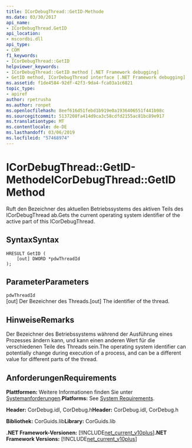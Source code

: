 ```yaml
---
title: ICorDebugThread::GetID-Methode
ms.date: 03/30/2017
api_name:
- ICorDebugThread.GetID
api_location:
- mscordbi.dll
api_type:
- COM
f1_keywords:
- ICorDebugThread::GetID
helpviewer_keywords:
- ICorDebugThread::GetID method [.NET Framework debugging]
- GetID method, ICorDebugThread interface [.NET Framework debugging]
ms.assetid: f1de4584-92df-42f3-9da4-fca03a1c6821
topic_type:
- apiref
author: rpetrusha
ms.author: ronpet
ms.openlocfilehash: 8eef616d51febd1b919e0a1936406551f441b98c
ms.sourcegitcommit: 5137208fa414d9ca3c58cdfd2155ac81bc89e917
ms.translationtype: MT
ms.contentlocale: de-DE
ms.lasthandoff: 03/06/2019
ms.locfileid: "57468974"
---
```

# <a name="icordebugthreadgetid-method"></a><span data-ttu-id="80569-102">ICorDebugThread::GetID-Methode</span><span class="sxs-lookup"><span data-stu-id="80569-102">ICorDebugThread::GetID Method</span></span>
<span data-ttu-id="80569-103">Ruft den Bezeichner des aktuellen Betriebssystems des aktiven Teils des ICorDebugThread ab.</span><span class="sxs-lookup"><span data-stu-id="80569-103">Gets the current operating system identifier of the active part of this ICorDebugThread.</span></span>  
  
## <a name="syntax"></a><span data-ttu-id="80569-104">Syntax</span><span class="sxs-lookup"><span data-stu-id="80569-104">Syntax</span></span>  
  
```  
HRESULT GetID (  
    [out] DWORD *pdwThreadId  
);  
```  
  
## <a name="parameters"></a><span data-ttu-id="80569-105">Parameter</span><span class="sxs-lookup"><span data-stu-id="80569-105">Parameters</span></span>  
 `pdwThreadId`  
 <span data-ttu-id="80569-106">[out] Der Bezeichner des Threads.</span><span class="sxs-lookup"><span data-stu-id="80569-106">[out] The identifier of the thread.</span></span>  
  
## <a name="remarks"></a><span data-ttu-id="80569-107">Hinweise</span><span class="sxs-lookup"><span data-stu-id="80569-107">Remarks</span></span>  
 <span data-ttu-id="80569-108">Der Bezeichner des Betriebssystems während der Ausführung eines Prozesses ändern kann, und kann einen anderen Wert für die verschiedenen Teile des Threads sein.</span><span class="sxs-lookup"><span data-stu-id="80569-108">The operating system identifier can potentially change during execution of a process, and can be a different value for different parts of the thread.</span></span>  
  
## <a name="requirements"></a><span data-ttu-id="80569-109">Anforderungen</span><span class="sxs-lookup"><span data-stu-id="80569-109">Requirements</span></span>  
 <span data-ttu-id="80569-110">**Plattformen:** Weitere Informationen finden Sie unter [Systemanforderungen](../../../../docs/framework/get-started/system-requirements.md).</span><span class="sxs-lookup"><span data-stu-id="80569-110">**Platforms:** See [System Requirements](../../../../docs/framework/get-started/system-requirements.md).</span></span>  
  
 <span data-ttu-id="80569-111">**Header:** CorDebug.idl, CorDebug.h</span><span class="sxs-lookup"><span data-stu-id="80569-111">**Header:** CorDebug.idl, CorDebug.h</span></span>  
  
 <span data-ttu-id="80569-112">**Bibliothek:** CorGuids.lib</span><span class="sxs-lookup"><span data-stu-id="80569-112">**Library:** CorGuids.lib</span></span>  
  
 <span data-ttu-id="80569-113">**.NET Framework-Versionen:** [!INCLUDE[net_current_v10plus](../../../../includes/net-current-v10plus-md.md)]</span><span class="sxs-lookup"><span data-stu-id="80569-113">**.NET Framework Versions:** [!INCLUDE[net_current_v10plus](../../../../includes/net-current-v10plus-md.md)]</span></span>
